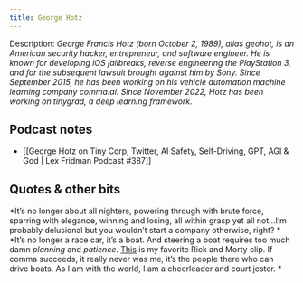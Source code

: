 ```yaml
---
title: George Hotz
---
```

Description:
_George Francis Hotz (born October 2, 1989), alias geohot, is an American security hacker, entrepreneur, and software engineer. He is known for developing iOS jailbreaks, reverse engineering the PlayStation 3, and for the subsequent lawsuit brought against him by Sony. Since September 2015, he has been working on his vehicle automation machine learning company comma.ai. Since November 2022, Hotz has been working on tinygrad, a deep learning framework._

## Podcast notes

- [[George Hotz on Tiny Corp, Twitter, AI Safety, Self-Driving, GPT, AGI & God | Lex Fridman Podcast #387]]

## Quotes & other bits 

*It’s no longer about all nighters, powering through with brute force, sparring with elegance, winning and losing, all within grasp yet all not…I’m probably delusional but you wouldn’t start a company otherwise, right?
*
*It’s no longer a race car, it’s a boat. And steering a boat requires too much damn *planning* and *patience*. [This](https://www.youtube.com/watch?v=OXqkTzyifJQ) is my favorite Rick and Morty clip. If comma succeeds, it really never was me, it’s the people there who can drive boats. As I am with the world, I am a cheerleader and court jester.
*